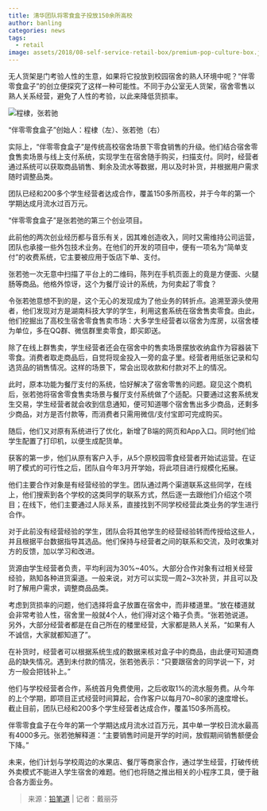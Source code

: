```yaml
---
title: 清华团队将零食盒子投放150余所高校
author: banling
categories: news
tags:
  - retail
image: assets/2018/08-self-service-retail-box/premium-pop-culture-box.jpg
---
```


无人货架是门考验人性的生意，如果将它投放到校园宿舍的熟人环境中呢？“伴零零食盒子”的创立便探究了这样一种可能性。不同于办公室无人货架，宿舍零售以熟人关系经营，避免了人性的考验，以此来降低货损率。

![程棣，张若驰](/assets/2018/08-self-service-retail-box/founders.jpg)

“伴零零食盒子”创始人：程棣（左）、张若弛（右）

实际上，“伴零零食盒子”是传统高校宿舍场景下零食销售的升级。他们结合宿舍零食售卖场景与线上支付系统，实现学生在宿舍随手购买，扫描支付。同时，经营者通过系统可以获取商品销售、剩余及流水等数据，用以及时补货，并根据用户需求随时调整品类。

团队已经和200多个学生经营者达成合作，覆盖150多所高校，并于今年的第一个学期达成月流水过百万元。

“伴零零食盒子”是张若弛的第三个创业项目。

此前他的两次创业经历都与音乐有关，因其难创造收入，同时又需维持公司运营，团队也承接一些外包技术业务。在他们的开发的项目中，便有一项名为“简单支付”的收费系统，它主要被应用于饭店下单、支付。

张若弛一次无意中扫描了平台上的二维码，陈列在手机页面上的竟是方便面、火腿肠等商品。他格外惊讶，这个为餐厅设计的系统，为何卖起了零食？

令张若弛意想不到的是，这个无心的发现成为了他业务的转折点。追溯至源头使用者，他们发现对方是湖南科技大学的学生，利用这套系统在宿舍售卖零食。由此，他们挖掘出了高校生宿舍零食售卖市场：大多学生经营者以宿舍为库房，以宿舍楼为单位，多在QQ群、微信群里卖零食，即买即送。

除了在线上群售卖，学生经营者还会在宿舍中的售卖场景摆放收纳盒作为容器装下零食。消费者取走商品后，自觉将现金投入一旁的盒子里。经营者用纸张记录和勾选货品的销售情况。这样的场景下，常会出现收款和付款对不上的情况。

此时，原本功能为餐厅支付的系统，恰好解决了宿舍零售的问题。窥见这个商机后，张若弛将宿舍零食售卖场景与餐厅支付系统做了个适配。只要通过这套系统发生交易，学生经营者就会收到信息通知，便可知道哪个宿舍售出多少商品，还剩多少商品，对方是否付款等，而消费者只需用微信/支付宝即可完成购买。

随后，他们又对原有系统进行了优化，新增了B端的网页和App入口。同时他们给学生配置了打印机，以便生成配货单。

获客的第一步，他们从原有客户入手，从5个原校园零食经营者开始试运营。在证明了模式的可行性之后，团队自今年3月开学始，将此项目进行规模化拓展。

他们主要合作对象是有经营经验的学生。团队通过两个渠道联系这些同学，在线上，他们搜索到各个学校的这类同学的联系方式，然后逐一去跟他们介绍这个项目；在线下，他们主要通过人际关系，直接找到不同学校经营此类业务的学生进行合作。

对于此前没有经营经验的学生，团队会将其他学生的经营经验转而传授给这些人，并且根据平台数据指导其选品。他们保持与经营者之间的联系和交流，及时收集对方的反馈，加以学习和改进。

货源由学生经营者负责，平均利润为30%~40%。大部分合作对象有过相关经营经验，熟知各种进货渠道。一般来说，对方可以实现一周2~3次补货，并且可以及时了解用户需求，调整商品品类。

考虑到货损率的问题，他们选择将盒子放置在宿舍中，而非楼道里。“放在楼道就会非常考验人性，宿舍里一般就4个人，他们得对这个箱子负责。“张若弛说道。另外，大部分经营者都是在自己所在的楼里经营，大家都是熟人关系，“如果有人不诚信，大家就都知道了”。

在补货时，经营者可以根据系统生成的数据来核对盒子中的商品，由此便可知道商品的缺失情况。遇到未付款的情况，张若弛表示：“只要跟宿舍的同学说一下，对方一般会把钱补上。”

他们与学校经营者合作，系统首月免费使用，之后收取1%的流水服务费。从今年的上个学期，即项目正式经营时间算起，合作客户以每月70~80家的速度增长。截止目前，团队已经和200多个学生经营者达成合作，覆盖150多所高校。

伴零零食盒子在今年的第一个学期达成月流水过百万元，其中单一学校日流水最高有4000多元。张若弛解释道：“主要销售时间是开学的时间，放假期间销售额便会下降。”

未来，他们计划与学校周边的水果店、餐厅等商家合作，通过学生经营，打破传统外卖模式不能进入学生宿舍的难题。他们也将随之推出相关的小程序工具，便于融合各方面业务。

> 来源：[铅笔道](https://new.qq.com/omn/20180812/20180812A0BFP3.html) | 记者：戴丽芬
